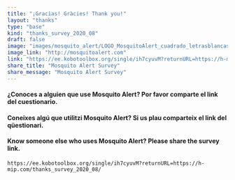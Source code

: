 ```yaml
---
title: "¡Gracias! Gràcies! Thank you!"
layout: "thanks"
type: "base"
kind: "thanks_survey_2020_08"
draft: false
image: "images/mosquito_alert/LOGO_MosquitoAlert_cuadrado_letrasblancas_PNG.png"
image_link: "http://mosquitoalert.com"
link: "https://ee.kobotoolbox.org/single/ih7cyuvM?returnURL=https://h-mip.com/thanks_survey_2020_08/"
share_title: "Mosquito Alert Survey"
share_message: "Mosquito Alert Survey"
---
```


#### ¿Conoces a alguien que use Mosquito Alert? Por favor comparte el link  del cuestionario.

#### Coneixes algú que utilitzi Mosquito Alert? Si us plau comparteix el link del qüestionari.

#### Know someone else who uses Mosquito Alert? Please share the survey link.

    https://ee.kobotoolbox.org/single/ih7cyuvM?returnURL=https://h-mip.com/thanks_survey_2020_08/
